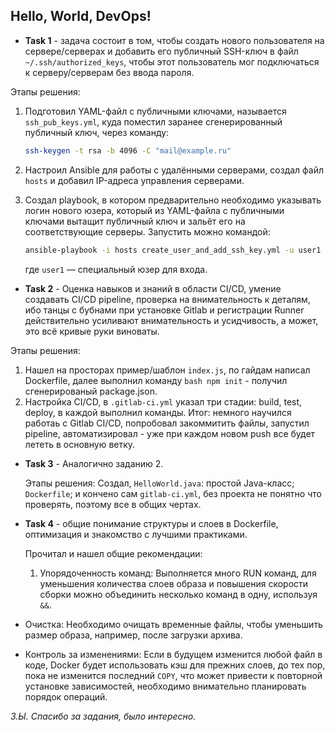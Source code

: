 ## Hello, World, DevOps!

- **Task 1** - задача состоит в том, чтобы создать нового пользователя на сервере/серверах и добавить его публичный SSH-ключ в файл `~/.ssh/authorized_keys`, чтобы этот пользователь мог подключаться к серверу/серверам без ввода пароля.

Этапы решения:
1. Подготовил YAML-файл с публичными ключами, называется `ssh_pub_keys.yml`, куда поместил заранее сгенерированный публичный ключ, через команду:

   ```bash
   ssh-keygen -t rsa -b 4096 -C "mail@example.ru"
   ```
2. Настроил Ansible для работы с удалёнными серверами, создал файл `hosts` и добавил IP-адреса управления серверами.

3. Создал playbook, в котором предварительно необходимо указывать логин нового юзера, который из YAML-файла с публичными ключами вытащит публичный ключ и зальёт его на соответствующие серверы. Запустить можно командой:
   ```bash
   ansible-playbook -i hosts create_user_and_add_ssh_key.yml -u user1
   ```
   где `user1` — специальный юзер для входа.
   
- **Task 2** - Оценка навыков и знаний в области CI/CD, умение создавать CI/CD pipeline, проверка на внимательность к деталям, ибо танцы с бубнами при установке Gitlab и регистрации Runner действительно усиливают внимательность и усидчивость, а может, это всё кривые руки виноваты. 

Этапы решения:
1. Нашел на просторах пример/шаблон `index.js`, по гайдам написал Dockerfile, далее выполнил команду ```bash npm init``` - получил сгенерированый package.json. 
2. Настройка CI/CD, в `.gitlab-ci.yml` указал три стадии: build, test, deploy, в каждой выполнил команды. 
Итог: немного научился работаь с Gitlab CI/CD, попробовал закоммитить файлы, запустил pipeline, автоматизировал - уже при каждом новом push все будет лететь в основную ветку.

- **Task 3** - Аналогично заданию 2.

  Этапы решения:
  Создал, `HelloWorld.java`: простой Java-класс; `Dockerfile`; и кончено сам `gitlab-ci.yml`, без проекта не понятно что проверять, поэтому все в общих чертах.  

- **Task 4** - общие понимание структуры и слоев в Dockerfile, оптимизация и знакомство с лучшими практиками.

  Прочитал и нашел общие рекомендации:
  1. Упорядоченность команд: Выполняется много RUN команд, для уменьшения количества слоев образа и повышения скорости сборки можно объединить несколько команд в одну, используя `&&`.
- Очистка: Необходимо очищать временные файлы, чтобы уменьшить размер образа, например, после загрузки архива.
- Контроль за изменениями: Если в будущем изменится любой файл в коде, Docker будет использовать кэш для прежних слоев, до тех пор, пока не изменится последний `COPY`, что может привести к повторной установке зависимостей, необходимо внимательно планировать порядок операций. 

*З.Ы. Спасибо за задания, было интересно.*
